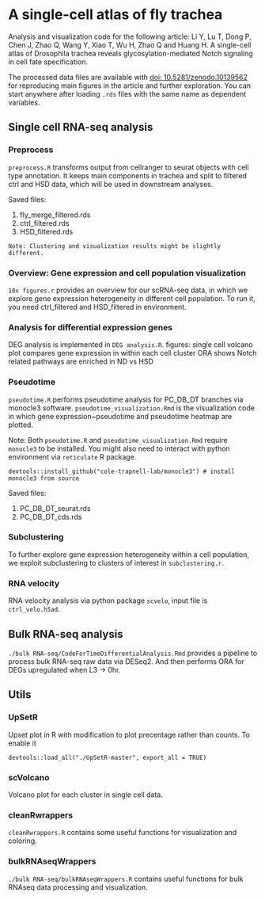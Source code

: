 # A single-cell atlas of fly trachea
Analysis and visualization code for the following article:
Li Y, Lu T, Dong P, Chen J, Zhao Q, Wang Y, Xiao T, Wu H, Zhao Q and Huang H. A single-cell atlas of Drosophila trachea reveals glycosylation-mediated Notch signaling in cell fate specification.

The processed data files are available with [doi: 10.5281/zenodo.10139562](https://doi.org/10.5281/zenodo.10139562) for reproducing main figures in the article and further exploration. You can start anywhere after loading `.rds` files with the same name as dependent variables.

## Single cell RNA-seq analysis
### Preprocess
`preprocess.R` transforms output from cellranger to seurat objects with cell type annotation. It keeps main components in trachea and split to filtered ctrl and HSD data, which will be used in downstream analyses.  

Saved files: 
1. fly_merge_filtered.rds 
2. ctrl_filtered.rds
3. HSD_filtered.rds

```Note: Clustering and visualization results might be slightly different.```

### Overview: Gene expression and cell population visualization 
`10x figures.r` provides an overview for our scRNA-seq data, in which we explore gene expression heterogeneity in different cell population.
To run it, you need ctrl_filtered and HSD_filtered in environment.


### Analysis for differential expression genes
DEG analysis is implemented in `DEG analysis.R`.
figures:
    single cell volcano plot compares gene expression in  within each cell cluster
    ORA shows Notch related pathways are enriched in ND vs HSD

### Pseudotime
`pseudotime.R` performs pseudotime analysis for PC_DB_DT branches via monocle3 software. `pseudotime_visualization.Rmd` is the visualization code in which gene expression~pseudotime and pseudotime heatmap are plotted.


Note: Both `pseudotime.R` and `pseudotime_visualization.Rmd` require `monocle3` to be installed. You might also need to interact with python environment via `reticulate` R package.
```
devtools::install_github("cole-trapnell-lab/monocle3") # install monocle3 from source
```

Saved files:
1. PC_DB_DT_seurat.rds
2. PC_DB_DT_cds.rds

### Subclustering
To further explore gene expression heterogeneity within a cell population, we exploit subclustering to clusters of interest in `subclustering.r`. 

### RNA velocity
RNA velocity analysis via python package `scvelo`, input file is `ctrl_velo.h5ad`.


## Bulk RNA-seq analysis
`./bulk RNA-seq/CodeForTimeDifferentialAnalysis.Rmd` provides a pipeline to process bulk RNA-seq raw data via DESeq2. And then performs ORA for DEGs upregulated when L3 -> 0hr. 


## Utils
### UpSetR
Upset plot in R with modification to plot precentage rather than counts.
To enable it
```
devtools::load_all("./UpSetR-master", export_all = TRUE)
```

### scVolcano
Volcano plot for each cluster in single cell data.

### cleanRwrappers
`cleanRwrappers.R` contains some useful functions for visualization and coloring.

### bulkRNAseqWrappers
`./bulk RNA-seq/bulkRNAseqWrappers.R` contains useful functions for bulk RNAseq data processing and visualization.
